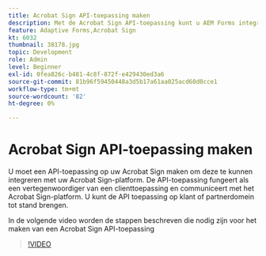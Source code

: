 ```yaml
---
title: Acrobat Sign API-toepassing maken
description: Met de Acrobat Sign API-toepassing kunt u AEM Forms integreren met Acrobat Sign
feature: Adaptive Forms,Acrobat Sign
kt: 6032
thumbnail: 38178.jpg
topic: Development
role: Admin
level: Beginner
exl-id: 0fea826c-b481-4c8f-872f-e429430ed3a6
source-git-commit: 81b96f59450448a3d5b17a61aa025acd60d0cce1
workflow-type: tm+mt
source-wordcount: '82'
ht-degree: 0%

---
```


# Acrobat Sign API-toepassing maken

U moet een API-toepassing op uw Acrobat Sign maken om deze te kunnen integreren met uw Acrobat Sign-platform. De API-toepassing fungeert als een vertegenwoordiger van een clienttoepassing en communiceert met het Acrobat Sign-platform. U kunt de API toepassing op klant of partnerdomein tot stand brengen.

In de volgende video worden de stappen beschreven die nodig zijn voor het maken van een Acrobat Sign API-toepassing

>[!VIDEO](https://video.tv.adobe.com/v/38178/?quality=9&learn=on)
